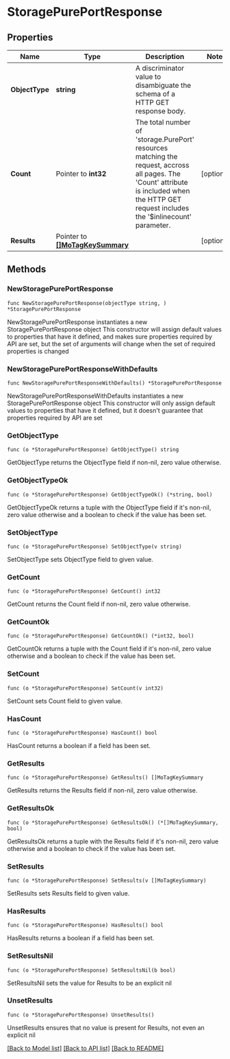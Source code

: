 # StoragePurePortResponse

## Properties

Name | Type | Description | Notes
------------ | ------------- | ------------- | -------------
**ObjectType** | **string** | A discriminator value to disambiguate the schema of a HTTP GET response body. | 
**Count** | Pointer to **int32** | The total number of &#39;storage.PurePort&#39; resources matching the request, accross all pages. The &#39;Count&#39; attribute is included when the HTTP GET request includes the &#39;$inlinecount&#39; parameter. | [optional] 
**Results** | Pointer to [**[]MoTagKeySummary**](MoTagKeySummary.md) |  | [optional] 

## Methods

### NewStoragePurePortResponse

`func NewStoragePurePortResponse(objectType string, ) *StoragePurePortResponse`

NewStoragePurePortResponse instantiates a new StoragePurePortResponse object
This constructor will assign default values to properties that have it defined,
and makes sure properties required by API are set, but the set of arguments
will change when the set of required properties is changed

### NewStoragePurePortResponseWithDefaults

`func NewStoragePurePortResponseWithDefaults() *StoragePurePortResponse`

NewStoragePurePortResponseWithDefaults instantiates a new StoragePurePortResponse object
This constructor will only assign default values to properties that have it defined,
but it doesn't guarantee that properties required by API are set

### GetObjectType

`func (o *StoragePurePortResponse) GetObjectType() string`

GetObjectType returns the ObjectType field if non-nil, zero value otherwise.

### GetObjectTypeOk

`func (o *StoragePurePortResponse) GetObjectTypeOk() (*string, bool)`

GetObjectTypeOk returns a tuple with the ObjectType field if it's non-nil, zero value otherwise
and a boolean to check if the value has been set.

### SetObjectType

`func (o *StoragePurePortResponse) SetObjectType(v string)`

SetObjectType sets ObjectType field to given value.


### GetCount

`func (o *StoragePurePortResponse) GetCount() int32`

GetCount returns the Count field if non-nil, zero value otherwise.

### GetCountOk

`func (o *StoragePurePortResponse) GetCountOk() (*int32, bool)`

GetCountOk returns a tuple with the Count field if it's non-nil, zero value otherwise
and a boolean to check if the value has been set.

### SetCount

`func (o *StoragePurePortResponse) SetCount(v int32)`

SetCount sets Count field to given value.

### HasCount

`func (o *StoragePurePortResponse) HasCount() bool`

HasCount returns a boolean if a field has been set.

### GetResults

`func (o *StoragePurePortResponse) GetResults() []MoTagKeySummary`

GetResults returns the Results field if non-nil, zero value otherwise.

### GetResultsOk

`func (o *StoragePurePortResponse) GetResultsOk() (*[]MoTagKeySummary, bool)`

GetResultsOk returns a tuple with the Results field if it's non-nil, zero value otherwise
and a boolean to check if the value has been set.

### SetResults

`func (o *StoragePurePortResponse) SetResults(v []MoTagKeySummary)`

SetResults sets Results field to given value.

### HasResults

`func (o *StoragePurePortResponse) HasResults() bool`

HasResults returns a boolean if a field has been set.

### SetResultsNil

`func (o *StoragePurePortResponse) SetResultsNil(b bool)`

 SetResultsNil sets the value for Results to be an explicit nil

### UnsetResults
`func (o *StoragePurePortResponse) UnsetResults()`

UnsetResults ensures that no value is present for Results, not even an explicit nil

[[Back to Model list]](../README.md#documentation-for-models) [[Back to API list]](../README.md#documentation-for-api-endpoints) [[Back to README]](../README.md)


